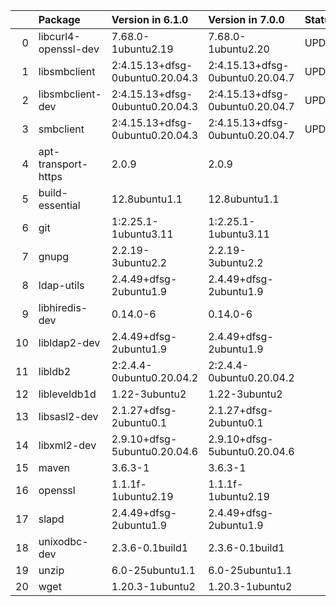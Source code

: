 <!-- markdown-link-check-disable -->

|    | Package              | Version in 6.1.0                | Version in 7.0.0                | Status   |
|---:|:---------------------|:--------------------------------|:--------------------------------|:---------|
|  0 | libcurl4-openssl-dev | 7.68.0-1ubuntu2.19              | 7.68.0-1ubuntu2.20              | UPDATED  |
|  1 | libsmbclient         | 2:4.15.13+dfsg-0ubuntu0.20.04.3 | 2:4.15.13+dfsg-0ubuntu0.20.04.7 | UPDATED  |
|  2 | libsmbclient-dev     | 2:4.15.13+dfsg-0ubuntu0.20.04.3 | 2:4.15.13+dfsg-0ubuntu0.20.04.7 | UPDATED  |
|  3 | smbclient            | 2:4.15.13+dfsg-0ubuntu0.20.04.3 | 2:4.15.13+dfsg-0ubuntu0.20.04.7 | UPDATED  |
|  4 | apt-transport-https  | 2.0.9                           | 2.0.9                           |          |
|  5 | build-essential      | 12.8ubuntu1.1                   | 12.8ubuntu1.1                   |          |
|  6 | git                  | 1:2.25.1-1ubuntu3.11            | 1:2.25.1-1ubuntu3.11            |          |
|  7 | gnupg                | 2.2.19-3ubuntu2.2               | 2.2.19-3ubuntu2.2               |          |
|  8 | ldap-utils           | 2.4.49+dfsg-2ubuntu1.9          | 2.4.49+dfsg-2ubuntu1.9          |          |
|  9 | libhiredis-dev       | 0.14.0-6                        | 0.14.0-6                        |          |
| 10 | libldap2-dev         | 2.4.49+dfsg-2ubuntu1.9          | 2.4.49+dfsg-2ubuntu1.9          |          |
| 11 | libldb2              | 2:2.4.4-0ubuntu0.20.04.2        | 2:2.4.4-0ubuntu0.20.04.2        |          |
| 12 | libleveldb1d         | 1.22-3ubuntu2                   | 1.22-3ubuntu2                   |          |
| 13 | libsasl2-dev         | 2.1.27+dfsg-2ubuntu0.1          | 2.1.27+dfsg-2ubuntu0.1          |          |
| 14 | libxml2-dev          | 2.9.10+dfsg-5ubuntu0.20.04.6    | 2.9.10+dfsg-5ubuntu0.20.04.6    |          |
| 15 | maven                | 3.6.3-1                         | 3.6.3-1                         |          |
| 16 | openssl              | 1.1.1f-1ubuntu2.19              | 1.1.1f-1ubuntu2.19              |          |
| 17 | slapd                | 2.4.49+dfsg-2ubuntu1.9          | 2.4.49+dfsg-2ubuntu1.9          |          |
| 18 | unixodbc-dev         | 2.3.6-0.1build1                 | 2.3.6-0.1build1                 |          |
| 19 | unzip                | 6.0-25ubuntu1.1                 | 6.0-25ubuntu1.1                 |          |
| 20 | wget                 | 1.20.3-1ubuntu2                 | 1.20.3-1ubuntu2                 |          |